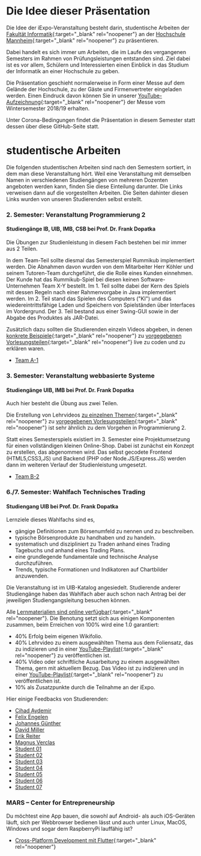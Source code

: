 # Die Idee dieser Präsentation

Die Idee der iExpo-Veranstaltung besteht darin, studentische Arbeiten der [Fakultät Informatik](https://www.informatik.hs-mannheim.de/){:target="_blank" rel="noopener"} an der [Hochschule Mannheim](https://www.hs-mannheim.de/){:target="_blank" rel="noopener"} zu präsentieren.

Dabei handelt es sich immer um Arbeiten, die im Laufe des vergangenen Semesters im Rahmen von Prüfungsleistungen entstanden sind. Ziel dabei ist es vor allem, Schülern und Interessierten einen Einblick in das Studium der Informatik an einer Hochschule zu geben.

Die Präsentation geschieht normalerweise in Form einer Messe auf dem Gelände der Hochschule, zu der Gäste und Firmenvertreter eingeladen werden. Einen Eindruck davon können Sie in unserer [YouTube-Aufzeichnung](https://www.youtube.com/watch?v=riXYHv8wnS4){:target="_blank" rel="noopener"} der Messe vom Wintersemester 2018/19 erhalten.

Unter Corona-Bedingungen findet die Präsentation in diesem Semester statt dessen über diese GitHub-Seite statt.

# studentische Arbeiten

Die folgenden studentischen Arbeiten sind nach den Semestern sortiert, in dem man diese Veranstaltung hört. Weil eine Veranstaltung mit demselben Namen in verschiedenen Studiengängen von mehreren Dozenten angeboten werden kann, finden Sie diese Einteilung darunter. Die Links verweisen dann auf die vorgestellten Arbeiten. Die Seiten dahinter diesen Links wurden von unseren Studierenden selbst erstellt.

### 2. Semester: Veranstaltung Programmierung 2

#### Studiengänge IB, UIB, IMB, CSB bei Prof. Dr. Frank Dopatka

Die Übungen zur Studienleistung in diesem Fach bestehen bei mir immer aus 2 Teilen. 

In dem Team-Teil sollte diesmal das Semesterspiel Rummikub implementiert werden. Die Abnahmen davon wurden von dem Mitarbeiter Herr Köhler und seinem Tutoren-Team durchgeführt, die die Rolle eines Kunden einnehmen. Der Kunde hat das Rummikub-Spiel bei diesen keinen Software-Unternehmen Team X-Y bestellt. Im 1. Teil sollte dabei der Kern des Spiels mit dessen Regeln nach einer Rahmenvorgabe in Java implementiert werden. Im 2. Teil stand das Spielen des Computers ("KI") und das wiedereintrittsfähige Laden und Speichern von Spielständen über Interfaces im Vordergrund. Der 3. Teil bestand aus einer Swing-GUI sowie in der Abgabe des Produktes als JAR-Datei.

Zusätzlich dazu sollten die Studierenden einzeln Videos abgeben, in denen [konkrete Beispiele](https://www.youtube.com/playlist?list=PL35XGjy0AQAqO6LcxLlV3cumtFkb9PmS0){:target="_blank" rel="noopener"} zu [vorgegebenen Vorlesungsteilen](https://www.youtube.com/playlist?list=PL35XGjy0AQAr5JtCR2mFJ4My8iicuNH7W){:target="_blank" rel="noopener"} live zu coden und zu erklären waren.

* [Team A-1](DOP_PR2_A1/)

### 3. Semester: Veranstaltung webbasierte Systeme

#### Studiengänge UIB, IMB bei Prof. Dr. Frank Dopatka

Auch hier besteht die Übung aus zwei Teilen.

Die Erstellung von Lehrvideos [zu einzelnen Themen](https://www.youtube.com/playlist?list=PL35XGjy0AQArZ6UJPT06e9r3IdhoYmRUF){:target="_blank" rel="noopener"} zu [vorgegebenen Vorlesungsteilen](https://www.youtube.com/playlist?list=PL35XGjy0AQAqb0LdnV-wWbhbu6ZM1uCrn){:target="_blank" rel="noopener"} ist sehr ähnlich zu dem Vorgehen in Programmierung 2.

Statt eines Semesterspiels existiert im 3. Semester eine Projektumsetzung für einen vollständigen kleinen Online-Shop. Dabei ist zunächst ein Konzept zu erstellen, das abgenommen wird. Das selbst gecodete Frontend (HTML5,CSS3,JS) und Backend (PHP oder Node.JS/Express.JS) werden dann im weiteren Verlauf der Studienleistung umgesetzt.

* [Team B-2](DOP_WEB_B2/)

### 6./7. Semester: Wahlfach Technisches Trading

#### Studiengang UIB bei Prof. Dr. Frank Dopatka

Lernziele dieses Wahlfachs sind es,
* gängige Definitionen zum Börsenumfeld zu nennen und zu beschreiben.
* typische Börsenprodukte zu handhaben und zu handeln.
* systematisch und diszipliniert zu Traden anhand eines Trading Tagebuchs und anhand eines Trading Plans.
* eine grundlegende fundamentale und technische Analyse durchzuführen.
* Trends, typische Formationen und Indikatoren auf Chartbilder anzuwenden.

Die Veranstaltung ist im UIB-Katalog angesiedelt. Studierende anderer Studiengänge haben das Wahlfach aber auch schon nach Antrag bei der jeweiligen Studiengangsleitung besuchen können.

Alle [Lernmaterialien sind online verfügbar](https://www.youtube.com/playlist?list=PL35XGjy0AQArzmcKv3F4Ctp1TR9Tdtl6o){:target="_blank" rel="noopener"}. Die Benotung setzt sich aus einigen Komponenten zusammen, beim Erreichen von 100% wird eine 1.0 garantiert:

* 40% Erfolg beim eigenen Wikifolio.
* 40% Lehrvideo zu einem ausgewählten Thema aus dem Foliensatz, das zu indizieren und in einer [YouTube-Playlist](https://www.youtube.com/playlist?list=PL35XGjy0AQArx49KLhrNo5FAJ9CiutYoL){:target="_blank" rel="noopener"} zu veröffentlichen ist.
* 40% Video oder schriftliche Ausarbeitung zu einem ausgewählten Thema, gern mit aktuellem Bezug. Das Video ist zu indizieren und in einer [YouTube-Playlist](https://www.youtube.com/playlist?list=PL35XGjy0AQAr_kL3ZgQPhYi4WMGMyCz9M){:target="_blank" rel="noopener"} zu veröffentlichen ist.
* 10% als Zusatzpunkte durch die Teilnahme an der iExpo.

Hier einige Feedbacks von Studierenden:

* [Cihad Aydemir](DOP_TRA_aydemir/)
* [Felix Engelen](DOP_TRA_engelen/)
* [Johannes Günther](DOP_TRA_guenther/)
* [David Miller](DOP_TRA_miller/)
* [Erik Reiter](DOP_TRA_reiter/)
* [Magnus Verclas](DOP_TRA_verclas/)
* [Student 01](DOP_TRA_01/)
* [Student 02](DOP_TRA_02/)
* [Student 03](DOP_TRA_03/)
* [Student 04](DOP_TRA_04/)
* [Student 05](DOP_TRA_05/)
* [Student 06](DOP_TRA_06/)
* [Student 07](DOP_TRA_07/)

### MARS – Center for Entrepreneurship 

Du möchtest eine App bauen, die sowohl auf Android- als auch iOS-Geräten läuft, sich per Webbrowser bedienen lässt und auch unter Linux, MacOS, Windows und sogar dem RaspberryPi lauffähig ist?

* [Cross-Platform Development mit Flutter](GIESS/){:target="_blank" rel="noopener"}
